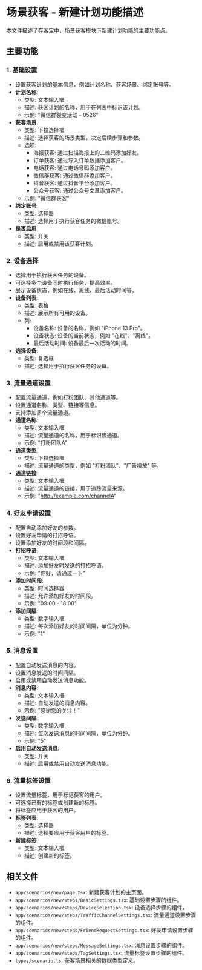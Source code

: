 # 场景获客 - 新建计划功能描述

本文件描述了存客宝中，场景获客模块下新建计划功能的主要功能点。

## 主要功能

### 1. 基础设置
- 设置获客计划的基本信息，例如计划名称、获客场景、绑定账号等。
- **计划名称**:
    - 类型: 文本输入框
    - 描述: 获客计划的名称，用于在列表中标识该计划。
    - 示例: "微信群裂变活动 - 0526"
- **获客场景**:
    - 类型: 下拉选择框
    - 描述: 选择获客的场景类型，决定后续步骤和参数。
    - 选项:
        - 海报获客: 通过扫描海报上的二维码添加好友。
        - 订单获客: 通过导入订单数据添加客户。
        - 电话获客: 通过电话号码添加客户。
        - 微信群获客: 通过微信群添加客户。
        - 抖音获客: 通过抖音平台添加客户。
        - 公众号获客: 通过公众号文章添加客户。
    - 示例: "微信群获客"
- **绑定账号**:
    - 类型: 选择器
    - 描述: 选择用于执行获客任务的微信账号。
- **是否启用**:
    - 类型: 开关
    - 描述: 启用或禁用该获客计划。

### 2. 设备选择
- 选择用于执行获客任务的设备。
- 可选择多个设备同时执行任务，提高效率。
- 展示设备状态，例如在线、离线、最后活动时间等。
- **设备列表**:
    - 类型: 表格
    - 描述: 展示所有可用的设备。
    - 列:
        - 设备名称: 设备的名称，例如 "iPhone 13 Pro"。
        - 设备状态: 设备的当前状态，例如 "在线"、"离线"。
        - 最后活动时间: 设备最后一次活动的时间。
- **选择设备**:
    - 类型: 复选框
    - 描述: 选择用于执行获客任务的设备。

### 3. 流量通道设置
- 配置流量通道，例如打粉团队、其他通道等。
- 设置通道名称、类型、链接等信息。
- 支持添加多个流量通道。
- **通道名称**:
    - 类型: 文本输入框
    - 描述: 流量通道的名称，用于标识该通道。
    - 示例: "打粉团队A"
- **通道类型**:
    - 类型: 下拉选择框
    - 描述: 流量通道的类型，例如 "打粉团队"、"广告投放" 等。
- **通道链接**:
    - 类型: 文本输入框
    - 描述: 流量通道的链接，用于追踪流量来源。
    - 示例: "http://example.com/channelA"

### 4. 好友申请设置
- 配置自动添加好友的参数。
- 设置好友申请的打招呼语。
- 设置添加好友的时间段和间隔。
- **打招呼语**:
    - 类型: 文本输入框
    - 描述: 添加好友时发送的打招呼语。
    - 示例: "你好，请通过一下"
- **添加时间段**:
    - 类型: 时间选择器
    - 描述: 允许添加好友的时间段。
    - 示例: "09:00 - 18:00"
- **添加间隔**:
    - 类型: 数字输入框
    - 描述: 每次添加好友的时间间隔，单位为分钟。
    - 示例: "1"

### 5. 消息设置
- 配置自动发送消息的内容。
- 设置消息发送的时间间隔。
- 启用或禁用自动发送消息功能。
- **消息内容**:
    - 类型: 文本输入框
    - 描述: 自动发送的消息内容。
    - 示例: "感谢您的关注！"
- **发送间隔**:
    - 类型: 数字输入框
    - 描述: 每次发送消息的时间间隔，单位为分钟。
    - 示例: "5"
- **启用自动发送消息**:
    - 类型: 开关
    - 描述: 启用或禁用自动发送消息功能。

### 6. 流量标签设置
- 设置流量标签，用于标记获客的用户。
- 可选择已有的标签或创建新的标签。
- 将标签应用于获客的用户。
- **标签列表**:
    - 类型: 选择器
    - 描述: 选择要应用于获客用户的标签。
- **新建标签**:
    - 类型: 文本输入框
    - 描述: 创建新的标签。

## 相关文件

- `app/scenarios/new/page.tsx`: 新建获客计划的主页面。
- `app/scenarios/new/steps/BasicSettings.tsx`: 基础设置步骤的组件。
- `app/scenarios/new/steps/DeviceSelection.tsx`: 设备选择步骤的组件。
- `app/scenarios/new/steps/TrafficChannelSettings.tsx`: 流量通道设置步骤的组件。
- `app/scenarios/new/steps/FriendRequestSettings.tsx`: 好友申请设置步骤的组件。
- `app/scenarios/new/steps/MessageSettings.tsx`: 消息设置步骤的组件。
- `app/scenarios/new/steps/TagSettings.tsx`: 流量标签设置步骤的组件。
- `types/scenario.ts`: 获客场景相关的数据类型定义。
```
